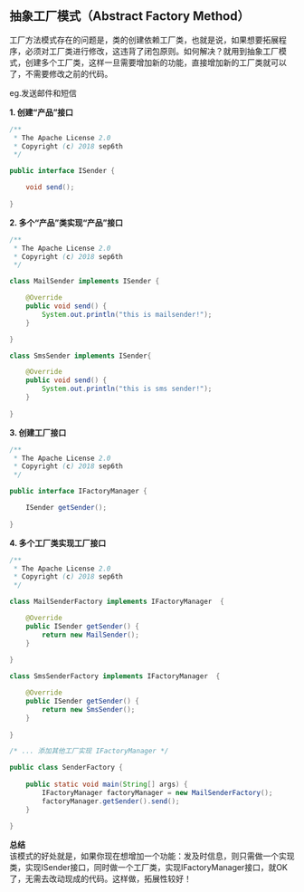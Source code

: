 ## 抽象工厂模式（Abstract Factory Method）
工厂方法模式存在的问题是，类的创建依赖工厂类，也就是说，如果想要拓展程序，必须对工厂类进行修改，这违背了闭包原则。如何解决？就用到抽象工厂模式，创建多个工厂类，这样一旦需要增加新的功能，直接增加新的工厂类就可以了，不需要修改之前的代码。  

eg.发送邮件和短信  

**1. 创建“产品”接口**  

```java
/** 
 * The Apache License 2.0
 * Copyright (c) 2018 sep6th
 */

public interface ISender {

	void send();
	
}
```
**2. 多个“产品”类实现“产品”接口**  

```java
/** 
 * The Apache License 2.0
 * Copyright (c) 2018 sep6th
 */

class MailSender implements ISender {

	@Override
	public void send() {
		System.out.println("this is mailsender!"); 
	}

}

class SmsSender implements ISender{

	@Override
	public void send() {
		System.out.println("this is sms sender!");
	}
	
}
```
**3. 创建工厂接口**  

```java
/** 
 * The Apache License 2.0
 * Copyright (c) 2018 sep6th
 */

public interface IFactoryManager {

	ISender getSender();
	
}
```

**4. 多个工厂类实现工厂接口**  

```java
/** 
 * The Apache License 2.0
 * Copyright (c) 2018 sep6th
 */

class MailSenderFactory implements IFactoryManager  {

	@Override
	public ISender getSender() {
		return new MailSender(); 
	}
	
}

class SmsSenderFactory implements IFactoryManager  {

	@Override
	public ISender getSender() {
		return new SmsSender(); 
	}
	
}

/* ... 添加其他工厂实现 IFactoryManager */

public class SenderFactory {
	
	public static void main(String[] args) {
		IFactoryManager factoryManager = new MailSenderFactory();
		factoryManager.getSender().send();
	}
	
}
```
**总结**  
该模式的好处就是，如果你现在想增加一个功能：发及时信息，则只需做一个实现类，实现ISender接口，同时做一个工厂类，实现IFactoryManager接口，就OK了，无需去改动现成的代码。这样做，拓展性较好！




